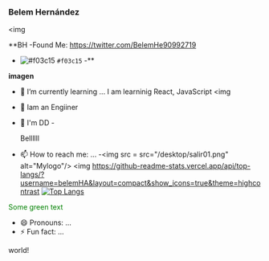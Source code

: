 ### Belem Hernández
<img 


**BH 
-Found Me: https://twitter.com/BelemHe90992719
- ![#f03c15](https://placehold.it/15/f03c15/000000?text=+) `#f03c15` 
     -**



**imagen**
- 🌱 I’m currently learning ...
I am learninig React, JavaScript 
<img


- 👯 Iam an Engiiner
- 🤔 I'm DD
-<p>Bellllll</p>
- 📫 How to reach me: ...
       -<img src = src="/desktop/salir01.png" alt="Mylogo"/>
<img https://github-readme-stats.vercel.app/api/top-langs/?username=belemHA&layout=compact&show_icons=true&theme=highcontrast
[![Top Langs](https://github-readme-stats.vercel.app/api/top-langs/?username=BellHernandez&layout=compact&show_icons=true&theme=highcontrast)](https://github.com/belemHA/github-readme-stats)

<font color="green"> Some green text </font>
- 😄 Pronouns: ...
- ⚡ Fun fact: ...

<p>
 <tspan fill="green">world</tspan>!
       <br>

</svg>
</p>
